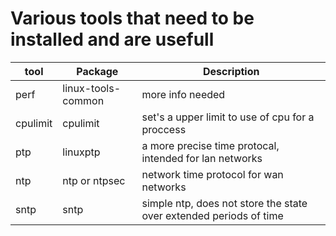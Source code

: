 Various tools that need to be installed and are usefull
=======================================================

|tool|Package|Description|
|----|-------|-----------|
|perf|linux-tools-common|more info needed|
|cpulimit|cpulimit|set's a upper limit to use of cpu for a proccess|
|ptp|linuxptp|a more precise time protocal, intended for lan networks|
|ntp|ntp or ntpsec|network time protocol for wan networks|
|sntp|sntp|simple ntp, does not store the state over extended periods of time|
